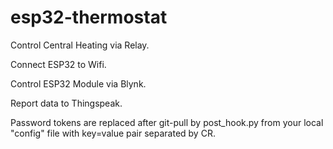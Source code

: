# esp32-thermostat
 Control Central Heating via Relay.
 
 Connect ESP32 to Wifi.
 
 Control ESP32 Module via Blynk.
 
 Report data to Thingspeak.
 
 Password tokens are replaced after git-pull by post_hook.py from your local "config" file with key=value pair separated by CR.
